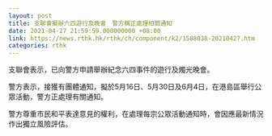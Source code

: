 ```yaml
---
layout: post
title: 支聯會擬辦六四遊行及晚會　警方稱正處理相關通知
date: 2021-04-27 21:59:59.000000000 +08:00
link: https://news.rthk.hk/rthk/ch/component/k2/1588038-20210427.htm
categories: rthk
---
```


支聯會表示，已向警方申請舉辦紀念六四事件的遊行及燭光晚會。

警方表示，接獲有團體通知，擬於5月16日、5月30日及6月4日，在港島區舉行公眾活動，警方正處理有關通知。

警方尊重市民和平表達意見的權利，在處理每宗公眾活動通知時，會因應最新情況作出獨立風險評估。
